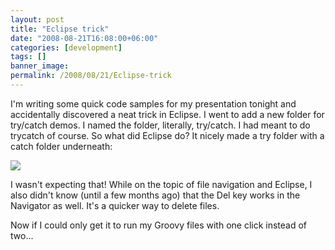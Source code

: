 ```yaml
---
layout: post
title: "Eclipse trick"
date: "2008-08-21T16:08:00+06:00"
categories: [development]
tags: []
banner_image: 
permalink: /2008/08/21/Eclipse-trick
---
```


I'm writing some quick code samples for my presentation tonight and accidentally discovered a neat trick in Eclipse. I went to add a new folder for try/catch demos. I named the folder, literally, try/catch. I had meant to do trycatch of course. So what did Eclipse do? It nicely made a try folder with a catch folder underneath:

<img src="https://static.raymondcamden.com/images/Picture 118.png">

I wasn't expecting that! While on the topic of file navigation and Eclipse, I also didn't know (until a few months ago) that the Del key works in the Navigator as well. It's a quicker way to delete files. 

Now if I could only get it to run my Groovy files with one click instead of two...